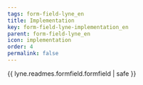 ```yaml
---
tags: form-field-lyne_en
title: Implementation
key: form-field-lyne-implementation_en
parent: form-field-lyne_en
icon: implementation
order: 4
permalink: false  
---
```

{{ lyne.readmes.formfield.formfield | safe }}



